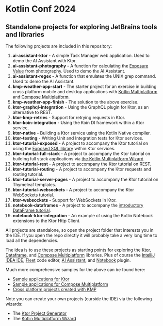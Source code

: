 # Kotlin Conf 2024

## Standalone projects for exploring JetBrains tools and libraries
 
The following projects are included in this repository: 

1. **ai-assistant-ktor** - A simple Task Manager web application. Used to demo the AI Assistant with Ktor.
2. **ai-assistant-photography** - A function for calculating the [Exposure Value](https://en.wikipedia.org/wiki/Exposure_value) from photography. Used to demo the AI Assistant.
3. **ai-assistant-regex** - A function that emulates the UNIX grep command. Used to demo the AI Assistant.
4. **kmp-weather-app-start** - The starter project for an exercise in building cross platform mobile and desktop applications with [Kotlin Multiplatform](https://kotlinlang.org/docs/multiplatform.html) and [Compose Multiplatform](https://www.jetbrains.com/lp/compose-multiplatform/).
5. **kmp-weather-app-finish** - The solution to the above exercise.
6. **ktor-graphql-integration** - Using the GraphQL plugin for Ktor, as an alternative to REST.
7. **ktor-kmp-retries** - Support for retrying requests in Ktor.
8. **ktor-koin-integration** -  Using the Koin DI framework within a Ktor service.
9. **ktor-native** - Building a Ktor service using the Kotlin Native compiler.
10. **ktor-testing** - Writing Unit and Integration tests for Ktor services.
11. **ktor-tutorial-exposed** -  A project to accompany the Ktor tutorial on using the [Exposed SQL library](https://github.com/JetBrains/Exposed) within Ktor services.
12. **ktor-tutorial-full-stack** -  A project to accompany the Ktor tutorial on building full stack applications via [the Kotlin Multiplatform Wizard](https://kmp.jetbrains.com/).
13. **ktor-tutorial-rest** -  A project to accompany the Ktor tutorial on REST.
14. **ktor-tutorial-routing** -  A project to accompany the Ktor requests and routing tutorial.
15. **ktor-tutorial-server-pages** -  A project to accompany the Ktor tutorial on Thymeleaf templates.
16. **ktor-tutorial-websockets** -  A project to accompany the Ktor WebSockets tutorial.
17. **ktor-websockets** -  Support for WebSockets in Ktor.
18. **notebook-dataframes** - A project to accompany the [introductory DataFrame tutorial](https://blog.jetbrains.com/kotlin/2024/04/a-step-by-step-guide-to-performing-data-analysis-with-kotlin-dataframe/).
19. **notebook-ktor-integration** - An example of using the Kotlin Notebook extensions to the Ktor Http Client.

All projects are standalone, so open the project folder that interests you in the IDE. If you open the repo directly it will probably take a very long time to load all the dependencies.

The idea is to use these projects as starting points for exploring the [Ktor](https://ktor.io/), [Dataframe](https://github.com/Kotlin/dataframe), and [Compose Multiplatform](https://www.jetbrains.com/lp/compose-multiplatform/) libraries. Plus of course the [IntelliJ IDEA IDE](https://www.jetbrains.com/idea/), [Fleet](https://www.jetbrains.com/fleet/) code editor, [AI Assistant](https://www.jetbrains.com/ai/), and [Notebook](https://plugins.jetbrains.com/plugin/16340-kotlin-notebook) plugin.

Much more comprehensive samples for the above can be found here:

* [Sample applications for Ktor](https://github.com/ktorio/ktor-samples)
* [Sample applications for Compose Multiplatform](https://github.com/JetBrains/compose-multiplatform/blob/master/examples/README.md)
* [Cross platform projects created with KMP](https://www.jetbrains.com/help/kotlin-multiplatform-dev/multiplatform-samples.html)

Note you can create your own projects (ourside the IDE) via the following wizards:

* The [Ktor Project Generator](https://start.ktor.io/#/settings)
* The [Kotlin Multiplafform Wizard](https://kmp.jetbrains.com/)